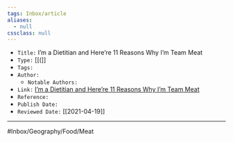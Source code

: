 ```yaml
---
tags: Inbox/article
aliases:
  - null
cssclass: null
---
```


- `Title:` I’m a Dietitian and Here’re 11 Reasons Why I’m Team Meat
- `Type:` [[(]]
- `Tags:` 
- `Author:` 
	- `Notable Authors:` 
- `Link:` [I’m a Dietitian and Here’re 11 Reasons Why I’m Team Meat](https://sustainabledish.com/dietitians-11-reasons-why-im-team-meat/)
- `Reference:` 
- `Publish Date:` 
- `Reviewed Date:` [[2021-04-19]]

---




#Inbox/Geography/Food/Meat 